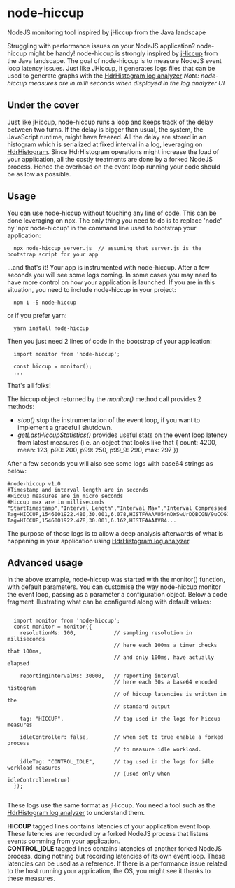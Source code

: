 # node-hiccup
NodeJS monitoring tool inspired by jHiccup from the Java landscape

Struggling with performance issues on your NodeJS application? node-hiccup might be handy!
node-hiccup is strongly inspired by [jHiccup](https://github.com/giltene/jHiccup) from the Java landscape. The goal of node-hiccup is to measure NodeJS event loop latency issues. Just like JHiccup, it generates logs files that can be used to generate graphs with the [HdrHistogram log analyzer](https://hdrhistogram.github.io/HdrHistogramJSDemo/logparser.html) 
*Note: node-hiccup measures are in milli seconds when displayed in the log analyzer UI*

## Under the cover 
Just like jHiccup, node-hiccup runs a loop and keeps track of the delay between two turns. If the delay is bigger than usual, the system, the JavaScript runtime, might have freezed. All the delay are stored in an histogram which is serialized at fixed interval in a log, leveraging on [HdrHistogram](https://github.com/HdrHistogram/HdrHistogramJS). Since HdrHistogram operations might increase the load of your application, all the costly treatments are done by a forked NodeJS process. Hence the overhead on the event loop running your code should be as low as possible. 

## Usage

You can use node-hiccup without touching any line of code. This can be done leveraging on npx. The only thing you need to do is to replace 'node' by 'npx node-hiccup' in the command line used to bootstrap your application:

```
  npx node-hiccup server.js  // assuming that server.js is the bootstrap script for your app

```

...and that's it! Your app is instrumented with node-hiccup.  After a few seconds you will see some logs coming.
In some cases you may need to have more control on how your application is launched. 
If you are in this situation, you need to include node-hiccup in your project:
```
  npm i -S node-hiccup
```
or if you prefer yarn:
```
  yarn install node-hiccup
```

Then you just need 2 lines of code in the bootstrap of your application:
```
  import monitor from 'node-hiccup';

  const hiccup = monitor();
  ...

```

That's all folks!  

The hiccup object returned by the *monitor()* method call provides 2 methods:
- *stop()* stop the instrumentation of the event loop, if you want to implement a gracefull shutdown.
- *getLastHiccupStatistics()* provides useful stats on the event loop latency from latest measures (i.e. an object that looks like that { count: 4200, mean: 123, p90: 200, p99: 250, p99_9: 290, max: 297 })  


After a few seconds you will also see some logs with base64 strings as below:
```
#node-hiccup v1.0
#Timestamp and interval length are in seconds
#Hiccup measures are in micro seconds
#Hiccup max are in milliseconds
"StartTimestamp","Interval_Length","Interval_Max","Interval_Compressed_Histogram"
Tag=HICCUP,1546001922.480,30.001,6.078,HISTFAAAAU54nDWSwUrDQBCGN/9uCCGGEoqUUkMppZRSShEp4kGkeCiliBQR8SQePfoOvoGP6Nln0G8mmmWWnX9m/pn9N2cfn/0QlEIIGRZD92Vh/OPfv39S60pLFTqq0lDP2FqaAC10rZ4a7fSV6TvDf9E7WKNckYK+FFgVVuLWknuliLB1SZxzhRQsuwBpvNAqgOmV/y1yCoCByImeOVLLKuFdWnErnTLOKHXxoc41hy1qncaONFqlPbc4aJqM0fpU7COqajIu8W85LWhz1JbYVtYyp3KAF3UDY64xDKVWxDac+1RP7DI2cEtTH/JJr7qH2XIi4J0FSoADtpczFnBeYI/YrgOj3hjBb1eieoDwwUUOmjHNDHxjOp7Kp6rtYPqtGGxuChTJVAUeShVK9AADqFG32JT2Ax/EH6c2wcidpjU/ArVKFU/hDZgil4tZ6heLoCJz
Tag=HICCUP,1546001922.478,30.001,6.162,HISTFAAAAVB4...
```

The purpose of those logs is to allow a deep analysis afterwards of what is happening in your application using [HdrHistogram log analyzer](https://hdrhistogram.github.io/HdrHistogramJSDemo/logparser.html). 


## Advanced usage
In the above example, node-hiccup was started with the monitor() function, with default parameters. You can customise the way node-hiccup monitor the event loop, passing as a parameter a configuration object. Below a code fragment illustrating what can be configured along with default values:
```

  import monitor from 'node-hiccup';
  const monitor = monitor({
    resolutionMs: 100,            // sampling resolution in milliseconds
                                  // here each 100ms a timer checks that 100ms,
                                  // and only 100ms, have actually elapsed
    
    reportingIntervalMs: 30000,   // reporting interval
                                  // here each 30s a base64 encoded histogram
                                  // of hiccup latencies is written in the
                                  // standard output
    
    tag: "HICCUP",                // tag used in the logs for hiccup measures
    
    idleController: false,        // when set to true enable a forked process 
                                  // to measure idle workload.
    
    idleTag: "CONTROL_IDLE",      // tag used in the logs for idle workload measures
                                  // (used only when idleController=true)
  });


```

These logs use the same format as jHiccup. You need a tool such as the [HdrHistogram log analyzer](https://hdrhistogram.github.io/HdrHistogramJSDemo/logparser.html) to understand them.
 


**HICCUP** tagged lines contains latencies of your application event loop. These latencies are recorded by a forked NodeJS process that listens events comming from your application.  
**CONTROL_IDLE** tagged lines contains latencies of another forked NodeJS process, doing nothing but recording latencies of its own event loop. These latencies can be used as a reference. If there is a performance issue related to the host running your application, the OS, you might see it thanks to these measures.

